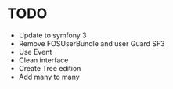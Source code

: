# TODO

- Update to symfony 3
- Remove FOSUserBundle and user Guard SF3
- Use Event
- Clean interface
- Create Tree edition
- Add many to many

